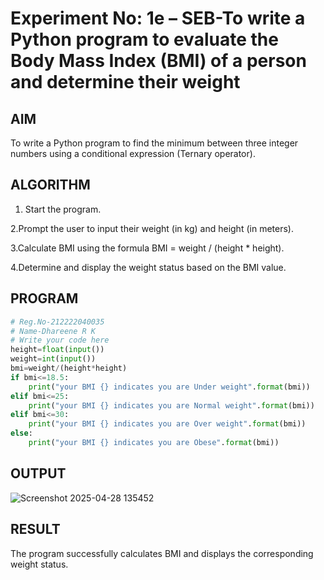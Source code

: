 # Experiment No: 1e – SEB-To write a Python program to evaluate the Body Mass Index (BMI) of a person and determine their weight

## AIM  
To write a Python program to find the minimum between three integer numbers using a conditional expression (Ternary operator).

## ALGORITHM  
1. Start the program.

2.Prompt the user to input their weight (in kg) and height (in meters).

3.Calculate BMI using the formula BMI = weight / (height * height).

4.Determine and display the weight status based on the BMI value.

## PROGRAM
```python
# Reg.No-212222040035
# Name-Dhareene R K
# Write your code here
height=float(input())
weight=int(input())
bmi=weight/(height*height)
if bmi<=18.5:
    print("your BMI {} indicates you are Under weight".format(bmi))
elif bmi<=25:
    print("your BMI {} indicates you are Normal weight".format(bmi))
elif bmi<=30:
    print("your BMI {} indicates you are Over weight".format(bmi))
else:
    print("your BMI {} indicates you are Obese".format(bmi))
```

## OUTPUT
![Screenshot 2025-04-28 135452](https://github.com/user-attachments/assets/9f8c6f82-f38d-46df-ab1a-78b40e048370)

## RESULT
The program successfully calculates BMI and displays the corresponding weight status.
